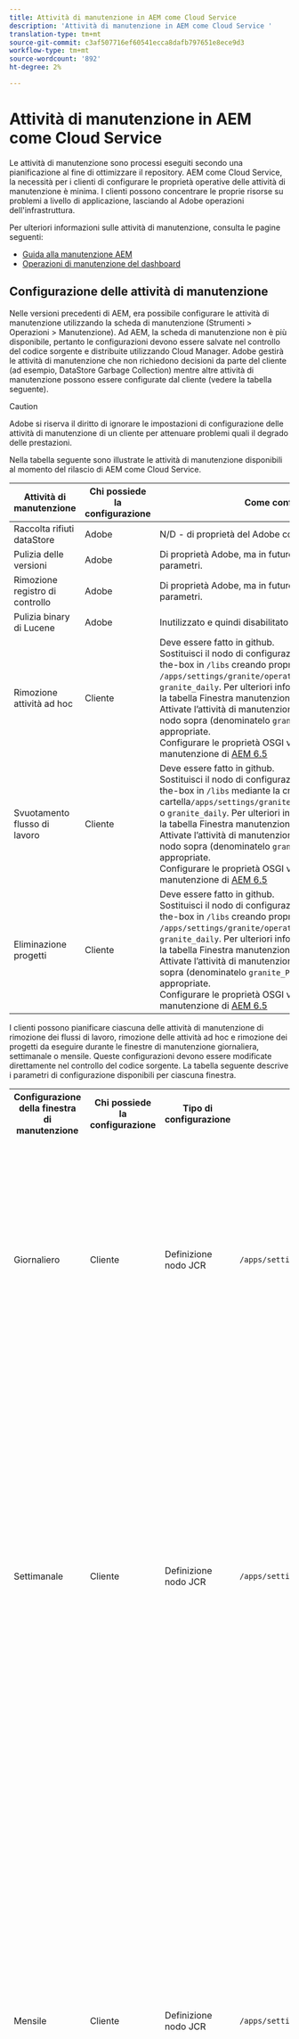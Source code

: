 ```yaml
---
title: Attività di manutenzione in AEM come Cloud Service
description: 'Attività di manutenzione in AEM come Cloud Service '
translation-type: tm+mt
source-git-commit: c3af507716ef60541ecca8dafb797651e8ece9d3
workflow-type: tm+mt
source-wordcount: '892'
ht-degree: 2%

---
```



# Attività di manutenzione in AEM come Cloud Service

Le attività di manutenzione sono processi eseguiti secondo una pianificazione al fine di ottimizzare il repository. AEM come Cloud Service, la necessità per i clienti di configurare le proprietà operative delle attività di manutenzione è minima. I clienti possono concentrare le proprie risorse su problemi a livello di applicazione, lasciando al Adobe  operazioni dell&#39;infrastruttura.

Per ulteriori informazioni sulle attività di manutenzione, consulta le pagine seguenti:

* [Guida alla manutenzione AEM](https://helpx.adobe.com/experience-manager/kb/AEM6-Maintenance-Guide.html)
* [Operazioni di manutenzione del dashboard](https://helpx.adobe.com/experience-manager/6-5/sites/administering/using/operations-dashboard.html#AutomatedMaintenanceTasks)

## Configurazione delle attività di manutenzione

Nelle versioni precedenti di AEM, era possibile configurare le attività di manutenzione utilizzando la scheda di manutenzione (Strumenti > Operazioni > Manutenzione). Ad AEM, la scheda di manutenzione non è più disponibile, pertanto le configurazioni devono essere salvate nel controllo del codice sorgente e distribuite utilizzando Cloud Manager.  Adobe gestirà le attività di manutenzione che non richiedono decisioni da parte del cliente (ad esempio, DataStore Garbage Collection) mentre altre attività di manutenzione possono essere configurate dal cliente (vedere la tabella seguente).

>[!CAUTION]
>
> Adobe si riserva il diritto di ignorare le impostazioni di configurazione delle attività di manutenzione di un cliente per attenuare problemi quali il degrado delle prestazioni.

Nella tabella seguente sono illustrate le attività di manutenzione disponibili al momento del rilascio di AEM come Cloud Service.

| Attività di manutenzione | Chi possiede la configurazione | Come configurare (facoltativo) |
|---|---|---|
| Raccolta rifiuti dataStore | Adobe | N/D - di proprietà del Adobe completamente  |
| Pulizia delle versioni | Adobe | Di proprietà  Adobe, ma in futuro i clienti potranno configurare alcuni parametri. |
| Rimozione registro di controllo | Adobe | Di proprietà  Adobe, ma in futuro i clienti potranno configurare alcuni parametri. |
| Pulizia binary di Lucene | Adobe | Inutilizzato e quindi disabilitato dal Adobe . |
| Rimozione attività ad hoc | Cliente | Deve essere fatto in github. <br> Sostituisci il nodo di configurazione della finestra Manutenzione out-of-the-box in `/libs` creando proprietà sotto la cartella `/apps/settings/granite/operations/maintenance/granite_weekly` o `granite_daily`. Per ulteriori informazioni sulla configurazione, consulta la tabella Finestra manutenzione riportata di seguito. <br> Attivate l’attività di manutenzione aggiungendo un altro nodo sotto il nodo sopra (denominatelo `granite_TaskPurgeTask`) con le proprietà appropriate. <br> Configurare le proprietà OSGI vedere la documentazione sulle attività di manutenzione di [AEM 6.5](https://helpx.adobe.com/experience-manager/kb/AEM6-Maintenance-Guide.html) |
| Svuotamento flusso di lavoro | Cliente | Deve essere fatto in github. <br> Sostituisci il nodo di configurazione della finestra Manutenzione out-of-the-box in `/libs` mediante la creazione di proprietà sotto la cartella`/apps/settings/granite/operations/maintenance/granite_weekly` o `granite_daily`. Per ulteriori informazioni sulla configurazione, consulta la tabella Finestra manutenzione riportata di seguito. <br> Attivate l’attività di manutenzione aggiungendo un altro nodo sotto il nodo sopra (denominatelo `granite_WorkflowPurgeTask`) con le proprietà appropriate. <br> Configurare le proprietà OSGI vedere la documentazione sulle attività di manutenzione di [AEM 6.5](https://helpx.adobe.com/experience-manager/kb/AEM6-Maintenance-Guide.html) |
| Eliminazione progetti | Cliente | Deve essere fatto in github. <br> Sostituisci il nodo di configurazione della finestra Manutenzione out-of-the-box in `/libs` creando proprietà sotto la cartella `/apps/settings/granite/operations/maintenance/granite_weekly` o `granite_daily`. Per ulteriori informazioni sulla configurazione, consulta la tabella Finestra manutenzione riportata di seguito. <br> Attivate l’attività di manutenzione aggiungendo un nodo sotto il nodo sopra (denominatelo `granite_ProjectPurgeTask`) con le proprietà appropriate. <br> Configurare le proprietà OSGI vedere la documentazione sulle attività di manutenzione di [AEM 6.5](https://helpx.adobe.com/experience-manager/kb/AEM6-Maintenance-Guide.html) |

I clienti possono pianificare ciascuna delle attività di manutenzione di rimozione dei flussi di lavoro, rimozione delle attività ad hoc e rimozione dei progetti da eseguire durante le finestre di manutenzione giornaliera, settimanale o mensile. Queste configurazioni devono essere modificate direttamente nel controllo del codice sorgente. La tabella seguente descrive i parametri di configurazione disponibili per ciascuna finestra.

<table>
  <tr>
    <th>Configurazione della finestra di manutenzione</th>
    <th>Chi possiede la configurazione</th>
    <th>Tipo di configurazione</th>
    <th>Dove si trova</th>
    <th>Esempio</th>
    <th>Parametri</th>
  </tr>
  <tr>
    <td>Giornaliero</td>
    <td>Cliente</td>
    <td>Definizione nodo JCR</td>
    <td><code>/apps/settings/granite/operations/maintenance/granite_daily </code></td>
    <td>Vedi l'esempio di codice 1 seguente</td>
   <td>
    <ul>
    <li><strong>windowSchedule</strong> = Daily (questo valore non deve essere modificato)</li>
    <li><strong>windowStartTime</strong> = HH:MM che utilizza come orologio da 24 ore. Definisce quando le attività di manutenzione associate alla finestra di manutenzione giornaliera devono iniziare a essere eseguite.</li>
    <li><strong>windowEndTime</strong> = HH:MM che utilizza come orologio da 24 ore. Definisce quando le attività di manutenzione associate alla finestra di manutenzione giornaliera devono interrompere l'esecuzione se non sono già state completate.</li>
    </ul> </td> 
  </tr>
  <tr>
    <td>Settimanale</td>
    <td>Cliente</td>
    <td>Definizione nodo JCR</td>
    <td><code>/apps/settings/granite/operations/maintenance/granite_weekly</code></td>
    <td>Vedi l'esempio di codice 2 seguente</td>
     <td>
    <ul>
    <li><strong>windowSchedule</strong> = settimanale (questo valore non deve essere modificato)</li>
    <li><strong>windowStartTime</strong> = HH:MM che utilizza come orologio da 24 ore. Definisce quando le attività di manutenzione associate alla finestra di manutenzione settimanale devono iniziare a essere eseguite.</li>
    <li><strong>windowEndTime</strong> = HH:MM che utilizza come orologio da 24 ore. Definisce quando le attività di manutenzione associate alla finestra Manutenzione settimanale devono interrompere l'esecuzione se non sono già state completate.</li>
    <li><strong>windowScheduleWeekDays = array di 2 valori da 1 a 7. ad esempio [5,5].</strong> Il primo valore dell'array è il giorno iniziale in cui viene pianificato il processo e il secondo è il giorno finale in cui il processo viene interrotto. L'ora esatta dell'inizio e della fine è regolata rispettivamente da windowStartTime e windowEndTime.</li>
    </ul> </td> 
  </tr>
  <tr>
    <td>Mensile</td>
    <td>Cliente</td>
    <td>Definizione nodo JCR</td>
    <td><code>/apps/settings/granite/operations/maintenance/granite_monthly</code></td>
    <td>Cfr. codice di esempio 3 di seguito</td>
     <td>
    <ul>
    <li><strong>windowSchedule</strong> = Daily (questo valore non deve essere modificato)</li>
    <li><strong>windowStartTime</strong> = HH:MM che utilizza come orologio da 24 ore. Definisce quando le attività di manutenzione associate alla finestra di manutenzione mensile devono iniziare a essere eseguite.</li>
    <li><strong>windowEndTime</strong> = HH:MM che utilizza come orologio da 24 ore. Definisce quando le attività di manutenzione associate alla finestra di manutenzione mensile devono interrompere l'esecuzione se non sono già state completate.</li>
    <li><strong>windowScheduleWeekDays = array di 2 valori da 1 a 7. ad esempio [5,5].</strong> Il primo valore dell'array è il giorno iniziale in cui viene pianificato il processo e il secondo è il giorno finale in cui il processo viene interrotto. L'ora esatta dell'inizio e della fine è regolata rispettivamente da windowStartTime e windowEndTime.</li>
    <li><strong>windowFirstLastStartDay - 0/1</strong> 0 per pianificare la prima settimana del mese o 1 per l'ultima settimana del mese. L'assenza di un valore consente di pianificare i processi quotidianamente secondo quanto stabilito da windowScheduleWeekday ogni mese.</li>
    </ul> </td> 
  </tr>
</table>

Esempio di codice 1

```xml
<?xml version="1.0" encoding="UTF-8"?>
<jcr:root xmlns:sling="http://sling.apache.org/jcr/sling/1.0" 
  xmlns:jcr="http://www.jcp.org/jcr/1.0" 
  jcr:primaryType="sling:Folder"
  sling:configCollectionInherit="true"
  sling:configPropertyInherit="true"
  windowSchedule="daily"
  windowStartTime="03:00"
  windowEndTime="05:00"
 />
```

Esempio di codice 2

```xml
<?xml version="1.0" encoding="UTF-8"?>
<jcr:root xmlns:sling="http://sling.apache.org/jcr/sling/1.0" 
   xmlns:jcr="http://www.jcp.org/jcr/1.0"
   jcr:primaryType="sling:Folder"
   sling:configCollectionInherit="true"
   sling:configPropertyInherit="true"
   windowEndTime="15:30"
   windowSchedule="weekly"
   windowScheduleWeekdays="[5,5]"
   windowStartTime="14:30"/>
```

Codice di esempio 3

```xml
<?xml version="1.0" encoding="UTF-8"?>
<jcr:root xmlns:sling="http://sling.apache.org/jcr/sling/1.0" 
   xmlns:jcr="http://www.jcp.org/jcr/1.0"
   jcr:primaryType="sling:Folder"
   sling:configCollectionInherit="true"
   sling:configPropertyInherit="true"
   windowEndTime="15:30"
   windowSchedule="monthly"
   windowFirstLastStartDay=0
   windowScheduleWeekdays="[5,5]"
   windowStartTime="14:30"/>
```
